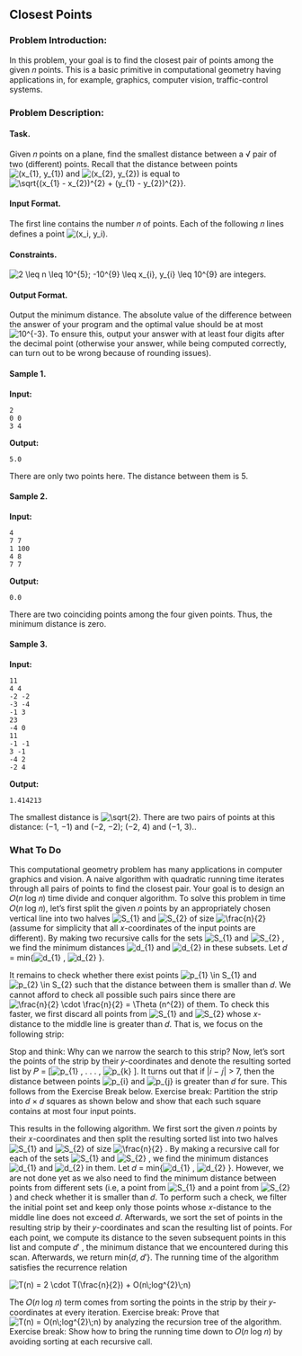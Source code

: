 ## Closest Points

### Problem Introduction:
In this problem, your goal is to find the closest pair of points among the given 𝑛
points. This is a basic primitive in computational geometry having applications in,
for example, graphics, computer vision, traffic-control systems.

### Problem Description:
#### Task.
Given 𝑛 points on a plane, find the smallest distance between a √︀
pair of two (different) points. Recall
that the distance between points <img src="https://latex.codecogs.com/svg.image?(x_{1},&space;y_{1})" title="(x_{1}, y_{1})" /> and <img src="https://latex.codecogs.com/svg.image?(x_{2},&space;y_{2})" title="(x_{2}, y_{2})" />
is equal to <img src="https://latex.codecogs.com/svg.image?\sqrt{(x_{1}&space;-&space;x_{2})^{2}&space;&plus;&space;(y_{1}&space;-&space;y_{2})^{2}}" title="\sqrt{(x_{1} - x_{2})^{2} + (y_{1} - y_{2})^{2}}" />.

#### Input Format.
The first line contains the number 𝑛 of points. Each of the following 𝑛 lines defines a point
<img src="https://latex.codecogs.com/svg.image?(x_i,&space;y_i)" title="(x_i, y_i)" />.

#### Constraints.
<img src="https://latex.codecogs.com/svg.image?2&space;\leq&space;n&space;\leq&space;10^{5};&space;-10^{9}&space;\leq&space;x_{i},&space;y_{i}&space;\leq&space;10^{9}" title="2 \leq n \leq 10^{5}; -10^{9} \leq x_{i}, y_{i} \leq 10^{9}" /> are integers.

#### Output Format.
Output the minimum distance. The absolute value of the difference between the answer
of your program and the optimal value should be at most <img src="https://latex.codecogs.com/svg.image?10^{-3}" title="10^{-3}" />. To ensure this, output your answer
with at least four digits after the decimal point (otherwise your answer, while being computed correctly,
can turn out to be wrong because of rounding issues).

#### Sample 1.

**Input:**

```commandline
2
0 0
3 4
```

**Output:**

```commandline
5.0
```
There are only two points here. The distance between them is 5.

#### Sample 2.

**Input:**

```commandline
4
7 7
1 100
4 8
7 7
```

**Output:**

```commandline
0.0
```
There are two coinciding points among the four given points. Thus, the minimum distance is zero.

#### Sample 3.

**Input:**

```commandline
11
4 4
-2 -2
-3 -4
-1 3
23
-4 0
11
-1 -1
3 -1
-4 2
-2 4
```

**Output:**

```commandline
1.414213
```
The smallest distance is <img src="https://latex.codecogs.com/svg.image?\sqrt{2}" title="\sqrt{2}" />. There are two pairs of points at this distance: (−1, −1) and (−2, −2);
(−2, 4) and (−1, 3)..

### What To Do
This computational geometry problem has many applications in computer graphics and vision. A naive
algorithm with quadratic running time iterates through all pairs of points to find the closest pair. Your goal
is to design an 𝑂(𝑛 log 𝑛) time divide and conquer algorithm.
To solve this problem in time 𝑂(𝑛 log 𝑛), let’s first split the given 𝑛 points by an appropriately chosen
vertical line into two halves <img src="https://latex.codecogs.com/svg.image?S_{1}" title="S_{1}" /> and <img src="https://latex.codecogs.com/svg.image?S_{2}" title="S_{2}" />
of size <img src="https://latex.codecogs.com/svg.image?\frac{n}{2}" title="\frac{n}{2}" /> (assume for simplicity that all 𝑥-coordinates of the input
points are different). By making two recursive calls for the sets <img src="https://latex.codecogs.com/svg.image?S_{1}" title="S_{1}" /> and <img src="https://latex.codecogs.com/svg.image?S_{2}" title="S_{2}" /> , we find the minimum distances
<img src="https://latex.codecogs.com/svg.image?d_{1}" title="d_{1}" /> and <img src="https://latex.codecogs.com/svg.image?d_{2}" title="d_{2}" /> in these subsets. Let 𝑑 = min{<img src="https://latex.codecogs.com/svg.image?d_{1}" title="d_{1}" /> , <img src="https://latex.codecogs.com/svg.image?d_{2}" title="d_{2}" /> }.

It remains to check whether there exist points <img src="https://latex.codecogs.com/svg.image?p_{1}&space;\in&space;S_{1}" title="p_{1} \in S_{1}" />
and <img src="https://latex.codecogs.com/svg.image?p_{2}&space;\in&space;S_{2}" title="p_{2} \in S_{2}" /> such that the distance between them
is smaller than 𝑑. We cannot afford to check all possible such pairs since there are <img src="https://latex.codecogs.com/svg.image?\frac{n}{2}&space;\cdot&space;\frac{n}{2}&space;=&space;\Theta&space;(n^{2})" title="\frac{n}{2} \cdot \frac{n}{2} = \Theta (n^{2})" /> of them.
To check this faster, we first discard all points from <img src="https://latex.codecogs.com/svg.image?S_{1}" title="S_{1}" /> and <img src="https://latex.codecogs.com/svg.image?S_{2}" title="S_{2}" /> whose 𝑥-distance to the middle line is greater
than 𝑑. That is, we focus on the following strip:

Stop and think: Why can we narrow the search to this strip? Now, let’s sort the points of the strip by their
𝑦-coordinates and denote the resulting sorted list by 𝑃 = [<img src="https://latex.codecogs.com/svg.image?p_{1}" title="p_{1}" /> , . . . , <img src="https://latex.codecogs.com/svg.image?p_{k}" title="p_{k}" /> ]. It turns out that if |𝑖 − 𝑗| > 7, then
the distance between points <img src="https://latex.codecogs.com/svg.image?p_{i}" title="p_{i}" /> and <img src="https://latex.codecogs.com/svg.image?p_{j}" title="p_{j}" /> is greater than 𝑑 for sure. This follows from the Exercise Break below.
Exercise break: Partition the strip into 𝑑 × 𝑑 squares as shown below and show that each such square contains at most four input points.

This results in the following algorithm. We first sort the given 𝑛 points by their 𝑥-coordinates and then
split the resulting sorted list into two halves <img src="https://latex.codecogs.com/svg.image?S_{1}" title="S_{1}" />
and <img src="https://latex.codecogs.com/svg.image?S_{2}" title="S_{2}" /> of size <img src="https://latex.codecogs.com/svg.image?\frac{n}{2}" title="\frac{n}{2}" /> . By making a recursive call for each of the
sets <img src="https://latex.codecogs.com/svg.image?S_{1}" title="S_{1}" /> and <img src="https://latex.codecogs.com/svg.image?S_{2}" title="S_{2}" /> , we find the minimum distances <img src="https://latex.codecogs.com/svg.image?d_{1}" title="d_{1}" /> and <img src="https://latex.codecogs.com/svg.image?d_{2}" title="d_{2}" /> in them. Let 𝑑 = min{<img src="https://latex.codecogs.com/svg.image?d_{1}" title="d_{1}" /> , <img src="https://latex.codecogs.com/svg.image?d_{2}" title="d_{2}" /> }. However, we are not
done yet as we also need to find the minimum distance between points from different sets (i.e, a point from
<img src="https://latex.codecogs.com/svg.image?S_{1}" title="S_{1}" /> and a point from <img src="https://latex.codecogs.com/svg.image?S_{2}" title="S_{2}" /> ) and check whether it is smaller than 𝑑. To perform such a check, we filter the initial
point set and keep only those points whose 𝑥-distance to the middle line does not exceed 𝑑. Afterwards, we
sort the set of points in the resulting strip by their 𝑦-coordinates and scan the resulting list of points. For
each point, we compute its distance to the seven subsequent points in this list and compute 𝑑′ , the minimum
distance that we encountered during this scan. Afterwards, we return min{𝑑, 𝑑′}.
The running time of the algorithm satisfies the recurrence relation

<img src="https://latex.codecogs.com/svg.image?T(n)&space;=&space;2&space;\cdot&space;T(\frac{n}{2})&space;&plus;&space;O(n\;log^{2}\;n)" title="T(n) = 2 \cdot T(\frac{n}{2}) + O(n\;log^{2}\;n)" />

The 𝑂(𝑛 log 𝑛) term comes from sorting the points in the strip by their 𝑦-coordinates at every iteration.
Exercise break: Prove that <img src="https://latex.codecogs.com/svg.image?T(n)&space;=&space;O(n\;log^{2}\;n)" title="T(n) = O(n\;log^{2}\;n)" /> by analyzing the recursion tree of the algorithm.
Exercise break: Show how to bring the running time down to 𝑂(𝑛 log 𝑛) by avoiding sorting at each
recursive call.
